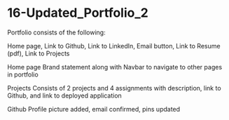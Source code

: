 # 16-Updated_Portfolio_2

Portfolio consists of the following:

Home page, Link to Github, Link to LinkedIn, Email button, Link to Resume (pdf), Link to Projects

Home page
    Brand statement along with Navbar to navigate to other pages in portfolio

Projects
    Consists of 2 projects and 4 assignments with description, link to Github, and link to deployed application

Github
    Profile picture added, email confirmed, pins updated

    